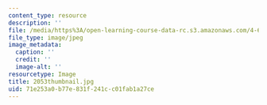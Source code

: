 ```yaml
---
content_type: resource
description: ''
file: /media/https%3A/open-learning-course-data-rc.s3.amazonaws.com/4-614-religious-architecture-and-islamic-cultures-fall-2002/71e253a0b77e831f241cc01fab1a27ce_2053thumbnail.jpg
file_type: image/jpeg
image_metadata:
  caption: ''
  credit: ''
  image-alt: ''
resourcetype: Image
title: 2053thumbnail.jpg
uid: 71e253a0-b77e-831f-241c-c01fab1a27ce
---
```

